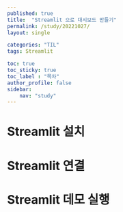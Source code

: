 ```yaml
---
published: true
title:  "Streamlit 으로 대시보드 만들기"
permalink: /study/20221027/
layout: single

categories: "TIL"
tags: Streamlit

toc: true
toc_sticky: true
toc_label : "목차"
author_profile: false
sidebar:
    nav: "study"
---
```


# Streamlit 설치

# Streamlit 연결

# Streamlit 데모 실행

